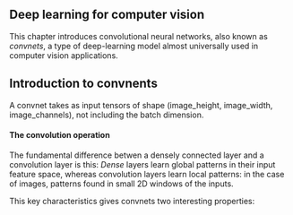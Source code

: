 ## Deep learning for computer vision
This chapter introduces convolutional neural networks, also known as *convnets*, a type of deep-learning model almost universally used in computer vision applications.
## Introduction to convnents
A convnet takes as input tensors of shape (image_height, image_width, image_channels), not including the batch dimension.
#### The convolution operation
The fundamental difference betwen a densely connected layer and a convolution layer is this: *Dense* layers learn global patterns in their input feature space, whereas
convolution layers learn local patterns: in the case of images, patterns found in small 2D windows of the inputs.

This key characteristics gives convnets two interesting properties:

